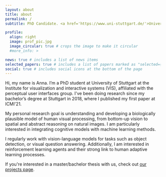 ```yaml
---
layout: about
title: about
permalink: /
subtitle: PhD Candidate. <a href='https://www.uni-stuttgart.de/'>University of Stuttgart</a>. <a href='https://perceptualui.org/'>Perceptual User Interfaces</a>.

profile:
  align: right
  image: prof_pic.jpg
  image_circular: true # crops the image to make it circular
  #more_info: >

news: true # includes a list of news items
selected_papers: true # includes a list of papers marked as "selected={true}"
social: true # includes social icons at the bottom of the page
---
```


Hi, my name is Anna. I’m a PhD student at University of Stuttgart at the Institute for visualization and interactive systems (VIS), affiliated with the perceptual user interfaces group. I've been doing research since my bachelor’s degree at Stuttgart in 2018, where I published my first paper at ICMI'21. 

My personal research goal is understanding and developing a biologically plausible model of human visual processing, from bottom-up vision to spatial and abstract reasoning on natural images. I am particularly interested in integrating cognitive models with machine learning methods. 

I regularly work with vision-language models for tasks such as object detection, or visual question answering. Additionally, I am interested in reinforcement learning agents and their strong link to human adaptive learning processes. 

If you're interested in a master/bachelor thesis with us, check out <a href="https://www.perceptualui.org/teaching/open-projects/">our projects page</a>.
